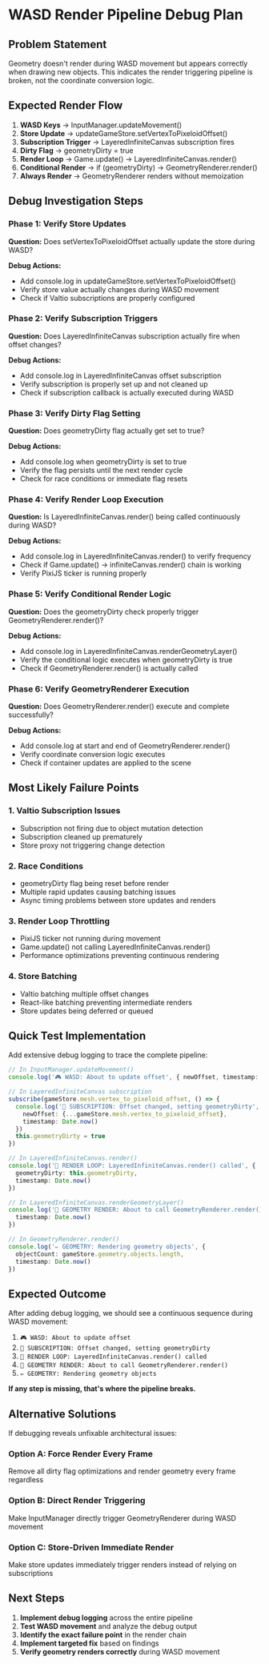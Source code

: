 # WASD Render Pipeline Debug Plan

## Problem Statement
Geometry doesn't render during WASD movement but appears correctly when drawing new objects. This indicates the render triggering pipeline is broken, not the coordinate conversion logic.

## Expected Render Flow
1. **WASD Keys** → InputManager.updateMovement()
2. **Store Update** → updateGameStore.setVertexToPixeloidOffset()
3. **Subscription Trigger** → LayeredInfiniteCanvas subscription fires
4. **Dirty Flag** → geometryDirty = true
5. **Render Loop** → Game.update() → LayeredInfiniteCanvas.render()
6. **Conditional Render** → if (geometryDirty) → GeometryRenderer.render()
7. **Always Render** → GeometryRenderer renders without memoization

## Debug Investigation Steps

### Phase 1: Verify Store Updates
**Question:** Does setVertexToPixeloidOffset actually update the store during WASD?

**Debug Actions:**
- Add console.log in updateGameStore.setVertexToPixeloidOffset()
- Verify store value actually changes during WASD movement
- Check if Valtio subscriptions are properly configured

### Phase 2: Verify Subscription Triggers  
**Question:** Does LayeredInfiniteCanvas subscription actually fire when offset changes?

**Debug Actions:**
- Add console.log in LayeredInfiniteCanvas offset subscription
- Verify subscription is properly set up and not cleaned up
- Check if subscription callback is actually executed during WASD

### Phase 3: Verify Dirty Flag Setting
**Question:** Does geometryDirty flag actually get set to true?

**Debug Actions:**
- Add console.log when geometryDirty is set to true
- Verify the flag persists until the next render cycle
- Check for race conditions or immediate flag resets

### Phase 4: Verify Render Loop Execution
**Question:** Is LayeredInfiniteCanvas.render() being called continuously during WASD?

**Debug Actions:**
- Add console.log in LayeredInfiniteCanvas.render() to verify frequency
- Check if Game.update() → infiniteCanvas.render() chain is working
- Verify PixiJS ticker is running properly

### Phase 5: Verify Conditional Render Logic
**Question:** Does the geometryDirty check properly trigger GeometryRenderer.render()?

**Debug Actions:**
- Add console.log in LayeredInfiniteCanvas.renderGeometryLayer()
- Verify the conditional logic executes when geometryDirty is true
- Check if GeometryRenderer.render() is actually called

### Phase 6: Verify GeometryRenderer Execution
**Question:** Does GeometryRenderer.render() execute and complete successfully?

**Debug Actions:**
- Add console.log at start and end of GeometryRenderer.render()
- Verify coordinate conversion logic executes
- Check if container updates are applied to the scene

## Most Likely Failure Points

### 1. Valtio Subscription Issues
- Subscription not firing due to object mutation detection
- Subscription cleaned up prematurely
- Store proxy not triggering change detection

### 2. Race Conditions
- geometryDirty flag being reset before render
- Multiple rapid updates causing batching issues
- Async timing problems between store updates and renders

### 3. Render Loop Throttling
- PixiJS ticker not running during movement
- Game.update() not calling LayeredInfiniteCanvas.render()
- Performance optimizations preventing continuous rendering

### 4. Store Batching
- Valtio batching multiple offset changes
- React-like batching preventing intermediate renders
- Store updates being deferred or queued

## Quick Test Implementation

Add extensive debug logging to trace the complete pipeline:

```typescript
// In InputManager.updateMovement()
console.log('🎮 WASD: About to update offset', { newOffset, timestamp: Date.now() })

// In LayeredInfiniteCanvas subscription
subscribe(gameStore.mesh.vertex_to_pixeloid_offset, () => {
  console.log('📡 SUBSCRIPTION: Offset changed, setting geometryDirty', { 
    newOffset: {...gameStore.mesh.vertex_to_pixeloid_offset}, 
    timestamp: Date.now() 
  })
  this.geometryDirty = true
})

// In LayeredInfiniteCanvas.render()
console.log('🔄 RENDER LOOP: LayeredInfiniteCanvas.render() called', {
  geometryDirty: this.geometryDirty,
  timestamp: Date.now()
})

// In LayeredInfiniteCanvas.renderGeometryLayer()
console.log('🎨 GEOMETRY RENDER: About to call GeometryRenderer.render()', {
  timestamp: Date.now()
})

// In GeometryRenderer.render()
console.log('✏️ GEOMETRY: Rendering geometry objects', {
  objectCount: gameStore.geometry.objects.length,
  timestamp: Date.now()
})
```

## Expected Outcome

After adding debug logging, we should see a continuous sequence during WASD movement:
1. `🎮 WASD: About to update offset`
2. `📡 SUBSCRIPTION: Offset changed, setting geometryDirty`  
3. `🔄 RENDER LOOP: LayeredInfiniteCanvas.render() called`
4. `🎨 GEOMETRY RENDER: About to call GeometryRenderer.render()`
5. `✏️ GEOMETRY: Rendering geometry objects`

**If any step is missing, that's where the pipeline breaks.**

## Alternative Solutions

If debugging reveals unfixable architectural issues:

### Option A: Force Render Every Frame
Remove all dirty flag optimizations and render geometry every frame regardless

### Option B: Direct Render Triggering  
Make InputManager directly trigger GeometryRenderer during WASD movement

### Option C: Store-Driven Immediate Render
Make store updates immediately trigger renders instead of relying on subscriptions

## Next Steps

1. **Implement debug logging** across the entire pipeline
2. **Test WASD movement** and analyze the debug output
3. **Identify the exact failure point** in the render chain
4. **Implement targeted fix** based on findings
5. **Verify geometry renders correctly** during WASD movement